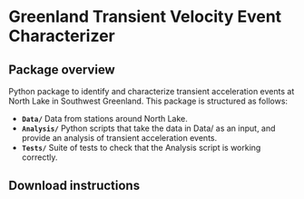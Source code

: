 # Greenland Transient Velocity Event Characterizer

## Package overview
Python package to identify and characterize transient acceleration events at North Lake in Southwest Greenland. This package is structured as follows:

- **`Data/`** Data from stations around North Lake.
- **`Analysis/`** Python scripts that take the data in Data/ as an input, and provide an analysis of transient acceleration events.
- **`Tests/`** Suite of tests to check that the Analysis script is working correctly.

## Download instructions
